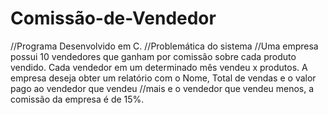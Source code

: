 # Comissão-de-Vendedor

//Programa Desenvolvido em C.
//Problemática do sistema
//Uma empresa possui 10 vendedores que ganham por comissão sobre cada produto vendido. Cada vendedor em um determinado mês vendeu x produtos. A empresa deseja obter um relatório com o Nome, Total de vendas e o valor pago ao vendedor que vendeu
//mais e o vendedor que vendeu menos, a comissão da empresa é de 15%.
